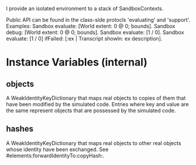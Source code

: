 I provide an isolated environment to a stack of SandboxContexts.

Public API can be found in the class-side protocls 'evaluating' and 'support'. Examples:
	Sandbox evaluate: [World extent: 0 @ 0; bounds].
	Sandbox debug: [World extent: 0 @ 0; bounds].
	Sandbox evaluate: [1 / 0].
	Sandbox evaluate: [1 / 0] ifFailed: [:ex | Transcript showln: ex description].

# Instance Variables (internal)

## objects

A WeakIdentityKeyDictionary that maps real objects to copies of them that have been modified by the simulated code. Entries where key and value are the same represent objects that are possessed by the simulated code.

## hashes

A WeakIdentityKeyDictionary that maps real objects to other real objects whose identity have been exchanged. See #elements:forwardIdentityTo:copyHash:.